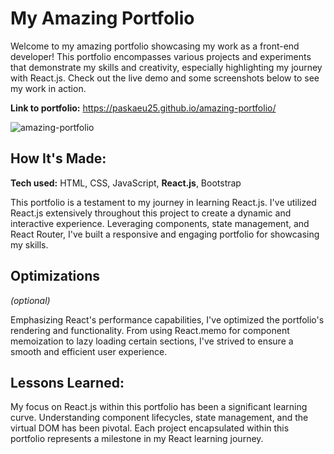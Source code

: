 # My Amazing Portfolio

Welcome to my amazing portfolio showcasing my work as a front-end developer! This portfolio encompasses various projects and experiments that demonstrate my skills and creativity, especially highlighting my journey with React.js. Check out the live demo and some screenshots below to see my work in action.

**Link to portfolio:** https://paskaeu25.github.io/amazing-portfolio/

![amazing-portfolio](https://github.com/paskaeu25/amazing-portfolio/assets/60621475/9cdc1143-c6d3-40aa-ac70-ca92a9819d99)

## How It's Made:

**Tech used:** HTML, CSS, JavaScript, **React.js**, Bootstrap

This portfolio is a testament to my journey in learning React.js. I've utilized React.js extensively throughout this project to create a dynamic and interactive experience. Leveraging components, state management, and React Router, I've built a responsive and engaging portfolio for showcasing my skills.

## Optimizations
*(optional)*

Emphasizing React's performance capabilities, I've optimized the portfolio's rendering and functionality. From using React.memo for component memoization to lazy loading certain sections, I've strived to ensure a smooth and efficient user experience.

## Lessons Learned:

My focus on React.js within this portfolio has been a significant learning curve. Understanding component lifecycles, state management, and the virtual DOM has been pivotal. Each project encapsulated within this portfolio represents a milestone in my React learning journey.

